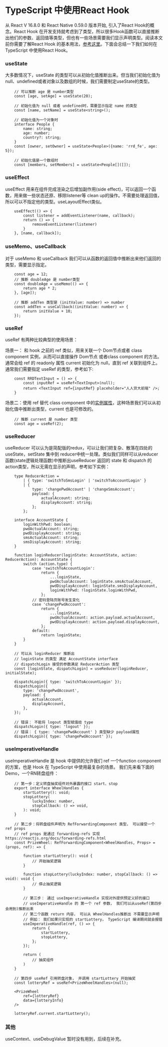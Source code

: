 
# TypeScript 中使用React Hook

从 React V 16.8.0 和 React Native 0.59.0 版本开始, 引入了React Hook的概念。React Hook 在开发支持就考虑到了类型，所以很多Hook函数可以直接推断出他们的参数、返回值等类型，但也有一些场景需要我们显示声明类型。阅读本文前你需要了解React Hook 的基本用法，[参考这里](https://reactjs.org/docs/hooks-intro.html)。下面会总结一下我们如何在 TypeScript 中使用React Hook。

### useState

大多数情况下，useState 的类型可以从初始化值推断出来。但当我们初始化值为 null、undefined或者对象以及数组的时候，我们需要制定useState的类型。

        // 可以推断 age 是 number类型
        const [age, setAge] = useState(20);

        // 初始化值为 null 或者 undefined时，需要显示指定 name 的类型
        const [name, setName] = useState<string>();

        // 初始化值为一个对象时
        interface People {
            name: string;
            age: number;
            country?: string;
        }
        const [owner, setOwner] = useState<People>({name: 'rrd_fe', age: 5});

        // 初始化值是一个数组时
        const [members, setMembers] = useState<People[]([]);

### useEffect

useEffect 用来在组件完成渲染之后增加副作用(side effect)，可以返回一个函数，用来做一些状态还原、移除listener等 clean up的操作。不需要处理返回值，所以可以不指定他的类型。useLayoutEffect类似。

        useEffect(() => {
            const listener = addEventListener(name, callback);
            return () => {
                removeEventListener(listener)
            }
        }, [name, callback]);

### useMemo、useCallback

对于 useMemo 和 useCallback 我们可以从函数的返回值中推断出来他们返回的类型，需要显示指定。

        const age = 12;
        // 推断 doubleAge 是 number类型
        const doubleAge = useMemo(() => {
            return age * 2;
        }, [age]);

        // 推断 addTen 类型是 (initValue: number) => number
        const addTen = useCallback((initValue: number) => {
            return initValue + 10;
        });

### useRef

useRef 有两种比较典型的使用场景：

场景一： 和 hook 之前的 ref 类似，用来关联一个 Dom节点或者 class component 实例，从而可以直接操作 Dom节点 或者class component 的方法。 通常会给 ref 的 readonly 属性 current 初始化为 null，直到 ref 关联到组件上。 通常我们需要指定 useRef 的类型，参考如下:

        const RRDTextInput = () => {
            const inputRef = useRef<TextInput>(null);
            return <TextInput ref={inputRef} placeholder="人人贷大前端" />;
        }

场景二：使用 ref 替代 class component 中的[实例属性](https://reactjs.org/docs/hooks-faq.html#is-there-something-like-instance-variables)，这种场景我们可以从初始化值中推断出类型，current 也是可修改的。

        // 推断 current 是 number 类型
        const age = useRef(2);

### useReducer

useReducer 可以认为是简配版的redux，可以让我们把复杂、散落在四处的useState，setState 集中到 reducer中统一处理。类似我们同样可以从reducer 函数(state逻辑处理函数)中推断出useReducer 返回的 state 和 dispatch 的 action类型，所以无需在显示的声明，参考如下实例：

        type ReducerAction =
            | { type: 'switchToSmsLogin' | 'switchToAccountLogin' }
            | {
                type: 'changePwdAccount' | 'changeSmsAccount';
                payload: {
                    actualAccount: string;
                    displayAccount: string;
                };
            };

        interface AccountState {
            loginWithPwd: boolean;
            pwdActualAccount: string;
            pwdDisplayAccount: string;
            smsActualAccount: string;
            smsDisplayAccount: string;
        }

        function loginReducer(loginState: AccountState, action: ReducerAction): AccountState {
            switch (action.type) {
                case 'switchToAccountLogin':
                    return {
                        ...loginState,
                        pwdActualAccount: loginState.smsActualAccount,
                        pwdDisplayAccount: loginState.smsDisplayAccount,
                        loginWithPwd: !loginState.loginWithPwd,
                    };
                // 密码登陆页账号发生变化
                case 'changePwdAccount':
                    return {
                        ...loginState,
                        pwdActualAccount: action.payload.actualAccount,
                        pwdDisplayAccount: action.payload.displayAccount,
                    };
                default:
                    return loginState;
            }
        }

        // 可以从 loginReducer 推断出
        // loginState 的类型 满足 AccountState interface
        // dispatchLogin 接受的参数满足 ReducerAction 类型
        const [loginState, dispatchLogin] = useReducer(loginReducer, initialState);

        dispatchLogin({ type: 'switchToAccountLogin' });
        dispatchLogin({
            type: 'changePwdAccount',
            payload: {
                actualAccount,
                displayAccount,
            },
        });

        // 错误： 不能将 logout 类型赋值给 type
        dispatchLogin({ type: 'logout' });
        // 错误： { type: 'changePwdAccount' } 类型缺少 payload属性
        dispatchLogin({ type: 'changePwdAccount' });

### useImperativeHandle

useImperativeHandle 是 hook 中提供的允许我们 ref 一个function component 的方案，也是 Hook 在 TypeScript 中使用最复杂的场景。 我们先来看下面的Demo，一个RN转盘组件：

        // 第一步：定义转盘抽奖组件对外暴露的接口 start、stop
        export interface WheelHandles {
            startLottery(): void;
            stopLottery(
                luckyIndex: number,
                stopCallback: () => void,
            ): void;
        }

        // 第二步：将转盘组件声明为 RefForwardingComponent 类型， 可以接受一个 ref props
        // ref props 是通过 forwarding-refs 实现 https://reactjs.org/docs/forwarding-refs.html
        const PrizeWheel: RefForwardingComponent<WheelHandles, Props> = (props, ref): => {

            function startLottery(): void {
                // 开始抽奖逻辑
            }

            function stopLottery(luckyIndex: number, stopCallback: () => void): void {
                // 停止抽奖逻辑
            }

            // 第三步： 通过 useImperativeHandle 实现对外提供预定义好的接口
            // useImperativeHandle 的 第一个 ref 参数， 我们可以从useRef(第四步会用到)推断出来
            // 第二个函数 return 内容， 可以从 WheelHandles推断出 不需要显示声明 
            // 例如： 我们如果只实现的 startLottery， TypeScript 编译期间就会报错
            useImperativeHandle(ref, () => {
                return {
                    startLottery,
                    stopLottery,
                };
            });

            return (
                // 抽奖组件
            )
        }

        // 第四步 useRef 引用转盘对象， 并调用 startLottery 开始抽奖
        const lotteryRef = useRef<PrizeWheelHandles>(null);

        <PrizeWheel
            ref={lotteryRef}
            data={lotteryInfo}
        />

        lotteryRef.current.startLottery();

### 其他

useContext、useDebugValue 暂时没有用到，后续在补充。
